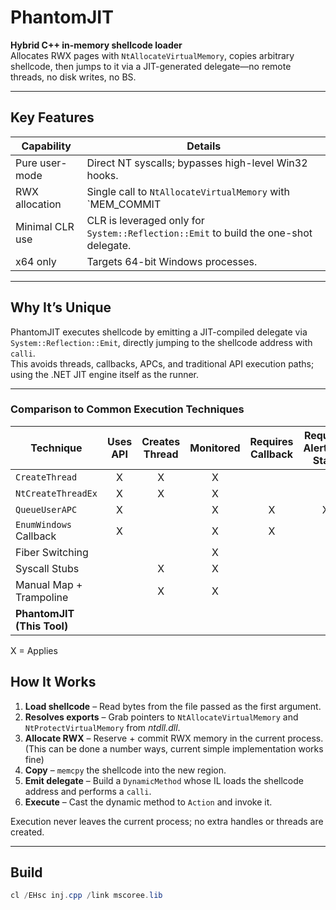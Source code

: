 # PhantomJIT

**Hybrid C++ in-memory shellcode loader**  
Allocates RWX pages with `NtAllocateVirtualMemory`, copies arbitrary shellcode, then jumps to it via a JIT-generated delegate—no remote threads, no disk writes, no BS.

---

## Key Features

| Capability        | Details                                                                                                     |
|-------------------|-------------------------------------------------------------------------------------------------------------|
| Pure user-mode    | Direct NT syscalls; bypasses high-level Win32 hooks.                                                        |
| RWX allocation    | Single call to `NtAllocateVirtualMemory` with `MEM_COMMIT | MEM_RESERVE` + `PAGE_EXECUTE_READWRITE`.        |
| Minimal CLR use   | CLR is leveraged only for `System::Reflection::Emit` to build the one-shot delegate.                        |
| x64 only          | Targets 64-bit Windows processes.                                                                           |

---
## Why It’s Unique

PhantomJIT executes shellcode by emitting a JIT-compiled delegate via `System::Reflection::Emit`, directly jumping to the shellcode address with `calli`.  
This avoids threads, callbacks, APCs, and traditional API execution paths; using the .NET JIT engine itself as the runner.

---

### Comparison to Common Execution Techniques

| Technique                 | Uses API | Creates Thread | Monitored | Requires Callback | Requires Alertable State | RWX Memory | Novel |
|--------------------------|:--------:|:--------------:|:---------:|:-----------------:|:-------------------------:|:----------:|:-----:|
| `CreateThread`           |    X     |       X        |     X     |                   |                           |     X      |       |
| `NtCreateThreadEx`       |    X     |       X        |     X     |                   |                           |     X      |       |
| `QueueUserAPC`           |    X     |                |     X     |         X         |             X             |     X      |       |
| `EnumWindows` Callback   |    X     |                |     X     |         X         |                           |     X      |       |
| Fiber Switching          |          |                |     X     |                   |                           |     X      |   X   |
| Syscall Stubs            |          |       X        |     X     |                   |                           |     X      |       |
| Manual Map + Trampoline  |          |       X        |     X     |                   |                           |     X      |   X   |
| **PhantomJIT (This Tool)**|          |                |           |                   |                           |     X      |   X   |

X = Applies

## How It Works

1. **Load shellcode** – Read bytes from the file passed as the first argument.  
2. **Resolves exports** – Grab pointers to `NtAllocateVirtualMemory` and `NtProtectVirtualMemory` from *ntdll.dll*.  
3. **Allocate RWX** – Reserve + commit RWX memory in the current process. (This can be done a number ways, current simple implementation works fine)
4. **Copy** – `memcpy` the shellcode into the new region.  
5. **Emit delegate** – Build a `DynamicMethod` whose IL loads the shellcode address and performs a `calli`.  
6. **Execute** – Cast the dynamic method to `Action` and invoke it.

Execution never leaves the current process; no extra handles or threads are created.

---

## Build

```powershell
cl /EHsc inj.cpp /link mscoree.lib
